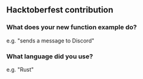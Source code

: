 ## Hacktoberfest contribution

### What does your new function example do?
e.g. "sends a message to Discord"

### What language did you use?
e.g. "Rust"
